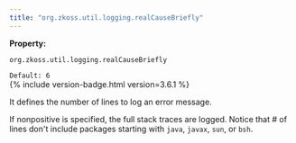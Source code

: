 ```yaml
---
title: "org.zkoss.util.logging.realCauseBriefly"
---
```


**Property:**

`org.zkoss.util.logging.realCauseBriefly`

`Default: 6`  
{% include version-badge.html version=3.6.1 %}

It defines the number of lines to log an error message.

If nonpositive is specified, the full stack traces are logged. Notice
that \# of lines don't include packages starting with `java`, `javax`,
`sun`, or `bsh`.
